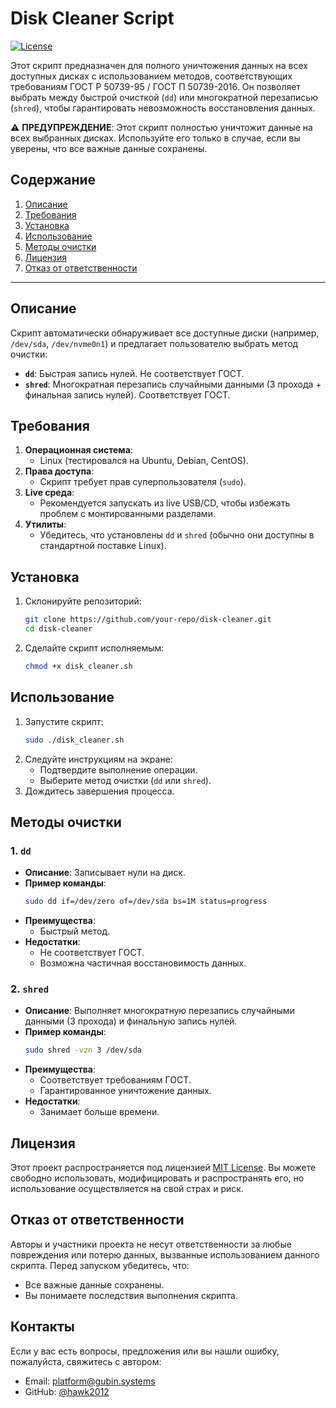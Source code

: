 # **Disk Cleaner Script**

[![License](https://img.shields.io/badge/License-MIT-blue.svg)](LICENSE)

Этот скрипт предназначен для полного уничтожения данных на всех доступных дисках с использованием методов, соответствующих требованиям ГОСТ Р 50739-95 / ГОСТ П 50739-2016. Он позволяет выбрать между быстрой очисткой (`dd`) или многократной перезаписью (`shred`), чтобы гарантировать невозможность восстановления данных.

⚠️ **ПРЕДУПРЕЖДЕНИЕ**: Этот скрипт полностью уничтожит данные на всех выбранных дисках. Используйте его только в случае, если вы уверены, что все важные данные сохранены.

## **Содержание**
1. [Описание](#описание)
2. [Требования](#требования)
3. [Установка](#установка)
4. [Использование](#использование)
5. [Методы очистки](#методы-очистки)
6. [Лицензия](#лицензия)
7. [Отказ от ответственности](#отказ-от-ответственности)

---

## **Описание**
Скрипт автоматически обнаруживает все доступные диски (например, `/dev/sda`, `/dev/nvme0n1`) и предлагает пользователю выбрать метод очистки:
- **`dd`**: Быстрая запись нулей. Не соответствует ГОСТ.
- **`shred`**: Многократная перезапись случайными данными (3 прохода + финальная запись нулей). Соответствует ГОСТ.

## **Требования**
1. **Операционная система**:
   - Linux (тестировался на Ubuntu, Debian, CentOS).
2. **Права доступа**:
   - Скрипт требует прав суперпользователя (`sudo`).
3. **Live среда**:
   - Рекомендуется запускать из live USB/CD, чтобы избежать проблем с монтированными разделами.
4. **Утилиты**:
   - Убедитесь, что установлены `dd` и `shred` (обычно они доступны в стандартной поставке Linux).

## **Установка**
1. Склонируйте репозиторий:
   ```bash
   git clone https://github.com/your-repo/disk-cleaner.git
   cd disk-cleaner
   ```
2. Сделайте скрипт исполняемым:
   ```bash
   chmod +x disk_cleaner.sh
   ```

## **Использование**
1. Запустите скрипт:
   ```bash
   sudo ./disk_cleaner.sh
   ```
2. Следуйте инструкциям на экране:
   - Подтвердите выполнение операции.
   - Выберите метод очистки (`dd` или `shred`).
3. Дождитесь завершения процесса.

## **Методы очистки**
### **1. `dd`**
- **Описание**: Записывает нули на диск.
- **Пример команды**:
  ```bash
  sudo dd if=/dev/zero of=/dev/sda bs=1M status=progress
  ```
- **Преимущества**:
  - Быстрый метод.
- **Недостатки**:
  - Не соответствует ГОСТ.
  - Возможна частичная восстановимость данных.

### **2. `shred`**
- **Описание**: Выполняет многократную перезапись случайными данными (3 прохода) и финальную запись нулей.
- **Пример команды**:
  ```bash
  sudo shred -vzn 3 /dev/sda
  ```
- **Преимущества**:
  - Соответствует требованиям ГОСТ.
  - Гарантированное уничтожение данных.
- **Недостатки**:
  - Занимает больше времени.

## **Лицензия**
Этот проект распространяется под лицензией [MIT License](LICENSE). Вы можете свободно использовать, модифицировать и распространять его, но использование осуществляется на свой страх и риск.

## **Отказ от ответственности**
Авторы и участники проекта не несут ответственности за любые повреждения или потерю данных, вызванные использованием данного скрипта. Перед запуском убедитесь, что:
- Все важные данные сохранены.
- Вы понимаете последствия выполнения скрипта.

## **Контакты**
Если у вас есть вопросы, предложения или вы нашли ошибку, пожалуйста, свяжитесь с автором:
- Email: platform@gubin.systems
- GitHub: [@hawk2012](https://github.com/hawk2012)
